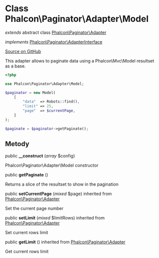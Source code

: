 # Class **Phalcon\\Paginator\\Adapter\\Model**

*extends* abstract class [Phalcon\Paginator\Adapter](/en/3.2/api/Phalcon_Paginator_Adapter)

*implements* [Phalcon\Paginator\AdapterInterface](/en/3.2/api/Phalcon_Paginator_AdapterInterface)

<a href="https://github.com/phalcon/cphalcon/blob/master/phalcon/paginator/adapter/model.zep" class="btn btn-default btn-sm">Source on GitHub</a>

This adapter allows to paginate data using a Phalcon\\Mvc\\Model resultset as a base.

```php
<?php

use Phalcon\Paginator\Adapter\Model;

$paginator = new Model(
    [
        "data"  => Robots::find(),
        "limit" => 25,
        "page"  => $currentPage,
    ]
);

$paginate = $paginator->getPaginate();

```

## Metody

public **__construct** (*array* $config)

Phalcon\\Paginator\\Adapter\\Model constructor

public **getPaginate** ()

Returns a slice of the resultset to show in the pagination

public **setCurrentPage** (*mixed* $page) inherited from [Phalcon\Paginator\Adapter](/en/3.2/api/Phalcon_Paginator_Adapter)

Set the current page number

public **setLimit** (*mixed* $limitRows) inherited from [Phalcon\Paginator\Adapter](/en/3.2/api/Phalcon_Paginator_Adapter)

Set current rows limit

public **getLimit** () inherited from [Phalcon\Paginator\Adapter](/en/3.2/api/Phalcon_Paginator_Adapter)

Get current rows limit